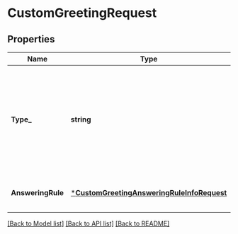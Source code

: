 # CustomGreetingRequest

## Properties
Name | Type | Description | Notes
------------ | ------------- | ------------- | -------------
**Type_** | **string** | Type of a greeting, specifying the case when the greeting is played. See Greeting Types &#x3D; [&#39;Introductory&#39;, &#39;Announcement&#39;, &#39;ConnectingMessage&#39;, &#39;ConnectingAudio&#39;, &#39;Voicemail&#39;, &#39;Unavailable&#39;, &#39;HoldMusic&#39;] | [optional] [default to null]
**AnsweringRule** | [***CustomGreetingAnsweringRuleInfoRequest**](CustomGreetingAnsweringRuleInfoRequest.md) | nformation on an answering rule that the greeting is applied to | [optional] [default to null]

[[Back to Model list]](../README.md#documentation-for-models) [[Back to API list]](../README.md#documentation-for-api-endpoints) [[Back to README]](../README.md)


